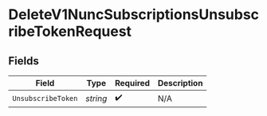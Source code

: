# DeleteV1NuncSubscriptionsUnsubscribeTokenRequest


## Fields

| Field              | Type               | Required           | Description        |
| ------------------ | ------------------ | ------------------ | ------------------ |
| `UnsubscribeToken` | *string*           | :heavy_check_mark: | N/A                |